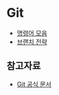 # Git

- [명령어 모음](./commands.md)
- [브랜치 전략](./branch-strategy.md)

## 참고자료

- [Git 공식 문서](https://git-scm.com/book/ko/v2)  

